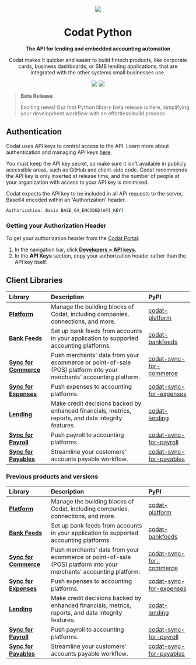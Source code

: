 ﻿<div align="center">
    <picture>
        <source srcset="https://user-images.githubusercontent.com/6267663/221800355-0995e4ad-a386-4943-a4c2-e620341a5155.svg" media="(prefers-color-scheme: dark)">
        <img src="https://user-images.githubusercontent.com/6267663/221800359-b7f7776c-a44f-4384-8dd0-d9f7d5caef7d.svg">
    </picture>
    <h1>Codat Python</h1>
        <p><strong>The API for lending and embedded accounting automation</strong></p>
        <p>Codat makes it quicker and easier to build fintech products, like corporate cards, business dashboards, or SMB lending applications, that are integrated with the other systems small businesses use.</p>
    <a href="https://docs.codat.io/using-the-api/overview"><img src="https://img.shields.io/static/v1?label=Docs&message=API Ref&color=4c2cec&style=for-the-badge" /></a>
    <a href="https://opensource.org/licenses/MIT"><img src="https://img.shields.io/badge/License-MIT-blue.svg?style=for-the-badge" /></a>
</div>

> **Beta Release**
>
> Exciting news! Our first Python library beta release is here, simplifying your development workflow with an effortless build process.

## Authentication

Codat uses API keys to control access to the API. 
Learn more about authentication and managing API keys [here](https://docs.codat.io/using-the-api/authentication).

You must keep the API key secret, so make sure it isn't available in publicly accessible areas, such as GitHub and client-side code.
Codat recommends the API key is only inserted at release time, and the number of people at your organization with access to your API key is minimised.

Codat expects the API key to be included in all API requests to the server, Base64 encoded within an 'Authorization' header.

```bash
Authorization: Basic BASE_64_ENCODED(API_KEY)
```

### Getting your Authorization Header

To get your authorization header from the [Codat Portal](https://app.codat.io):

1. In the navigation bar, click [**Developers > API keys**](https://app.codat.io/developers/api-keys).
2. In the **API Keys** section, copy your authorization header rather than the API key itself.

## Client Libraries

<!-- Start Codat Client Libraries -->
| Library | Description | PyPI |
| :- | :- | :- |
| **[Platform](https://github.com/codatio/client-sdk-python/tree/main/platform)** | Manage the building blocks of Codat, including companies, connections, and more. | [codat-platform](https://pypi.org/project/codat-platform) |
| **[Bank Feeds](https://github.com/codatio/client-sdk-python/tree/main/bank-feeds)** | Set up bank feeds from accounts in your application to supported accounting platforms. | [codat-bankfeeds](https://pypi.org/project/codat-bankfeeds) |
| **[Sync for Commerce](https://github.com/codatio/client-sdk-python/tree/main/sync-for-commerce)** | Push merchants' data from your ecommerce or point-of-sale (POS) platform into your merchants' accounting platform. | [codat-sync-for-commerce](https://pypi.org/project/codat-sync-for-commerce) |
| **[Sync for Expenses](https://github.com/codatio/client-sdk-python/tree/main/sync-for-expenses)** | Push expenses to accounting platforms. | [codat-sync-for-expenses](https://pypi.org/project/codat-sync-for-expenses) |
| **[Lending](https://github.com/codatio/client-sdk-python/tree/main/lending)** | Make credit decisions backed by enhanced financials, metrics, reports, and data integrity features. | [codat-lending](https://pypi.org/project/codat-lending) |
| **[Sync for Payroll](https://github.com/codatio/client-sdk-python/tree/main/sync-for-payroll)** | Push payroll to accounting platforms. | [codat-sync-for-payroll](https://pypi.org/project/codat-sync-for-payroll) |
| **[Sync for Payables](https://github.com/codatio/client-sdk-python/tree/main/sync-for-payables)** | Streamline your customers' accounts payable workflow. | [codat-sync-for-payables](https://pypi.org/project/codat-sync-for-payables) |

### Previous products and versions

| Library | Description | PyPI |
| :- | :- | :- |
| **[Platform](https://github.com/codatio/client-sdk-python/tree/main/platform)** | Manage the building blocks of Codat, including companies, connections, and more. | [codat-platform](https://pypi.org/project/codat-platform) |
| **[Bank Feeds](https://github.com/codatio/client-sdk-python/tree/main/bank-feeds)** | Set up bank feeds from accounts in your application to supported accounting platforms. | [codat-bankfeeds](https://pypi.org/project/codat-bankfeeds) |
| **[Sync for Commerce](https://github.com/codatio/client-sdk-python/tree/main/sync-for-commerce)** | Push merchants' data from your ecommerce or point-of-sale (POS) platform into your merchants' accounting platform. | [codat-sync-for-commerce](https://pypi.org/project/codat-sync-for-commerce) |
| **[Sync for Expenses](https://github.com/codatio/client-sdk-python/tree/main/sync-for-expenses)** | Push expenses to accounting platforms. | [codat-sync-for-expenses](https://pypi.org/project/codat-sync-for-expenses) |
| **[Lending](https://github.com/codatio/client-sdk-python/tree/main/lending)** | Make credit decisions backed by enhanced financials, metrics, reports, and data integrity features. | [codat-lending](https://pypi.org/project/codat-lending) |
| **[Sync for Payroll](https://github.com/codatio/client-sdk-python/tree/main/sync-for-payroll)** | Push payroll to accounting platforms. | [codat-sync-for-payroll](https://pypi.org/project/codat-sync-for-payroll) |
| **[Sync for Payables](https://github.com/codatio/client-sdk-python/tree/main/sync-for-payables)** | Streamline your customers' accounts payable workflow. | [codat-sync-for-payables](https://pypi.org/project/codat-sync-for-payables) |
<!-- End Codat Client Libraries -->
